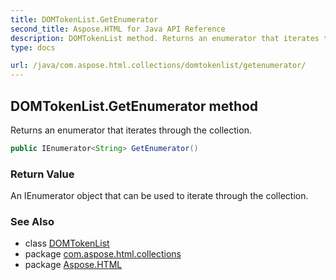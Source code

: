 ```yaml
---
title: DOMTokenList.GetEnumerator
second_title: Aspose.HTML for Java API Reference
description: DOMTokenList method. Returns an enumerator that iterates through the collection
type: docs

url: /java/com.aspose.html.collections/domtokenlist/getenumerator/
---
```

## DOMTokenList.GetEnumerator method

Returns an enumerator that iterates through the collection.

```java
public IEnumerator<String> GetEnumerator()
```

### Return Value

An IEnumerator object that can be used to iterate through the collection.

### See Also

* class [DOMTokenList](../)
* package [com.aspose.html.collections](../../../com.aspose.html.collections/)
* package [Aspose.HTML](../../../)
